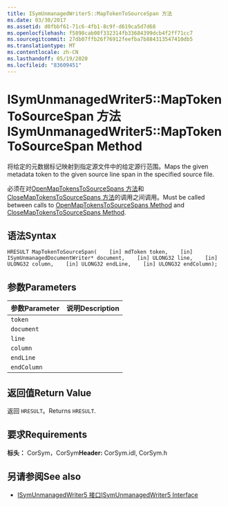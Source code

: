 ```yaml
---
title: ISymUnmanagedWriter5::MapTokenToSourceSpan 方法
ms.date: 03/30/2017
ms.assetid: d0fbbf61-71c6-4fb1-8c9f-d619ca5d7d68
ms.openlocfilehash: f5898cab08f332314fb33684399dcb4f2ff71cc7
ms.sourcegitcommit: 27db07ffb26f76912feefba7b884313547410db5
ms.translationtype: MT
ms.contentlocale: zh-CN
ms.lasthandoff: 05/19/2020
ms.locfileid: "83609451"
---
```

# <a name="isymunmanagedwriter5maptokentosourcespan-method"></a><span data-ttu-id="b9688-102">ISymUnmanagedWriter5::MapTokenToSourceSpan 方法</span><span class="sxs-lookup"><span data-stu-id="b9688-102">ISymUnmanagedWriter5::MapTokenToSourceSpan Method</span></span>
<span data-ttu-id="b9688-103">将给定的元数据标记映射到指定源文件中的给定源行范围。</span><span class="sxs-lookup"><span data-stu-id="b9688-103">Maps the given metadata token to the given source line span in the specified source file.</span></span>  
  
 <span data-ttu-id="b9688-104">必须在对[OpenMapTokensToSourceSpans 方法](../../../../docs/framework/unmanaged-api/diagnostics/isymunmanagedwriter5-openmaptokenstosourcespans-method.md)和[CloseMapTokensToSourceSpans 方法](isymunmanagedwriter5-closemaptokenstosourcespans-method.md)的调用之间调用。</span><span class="sxs-lookup"><span data-stu-id="b9688-104">Must be called between calls to [OpenMapTokensToSourceSpans Method](../../../../docs/framework/unmanaged-api/diagnostics/isymunmanagedwriter5-openmaptokenstosourcespans-method.md) and [CloseMapTokensToSourceSpans Method](isymunmanagedwriter5-closemaptokenstosourcespans-method.md).</span></span>  
  
## <a name="syntax"></a><span data-ttu-id="b9688-105">语法</span><span class="sxs-lookup"><span data-stu-id="b9688-105">Syntax</span></span>  
  
```idl  
HRESULT MapTokenToSourceSpan(    [in] mdToken token,    [in] ISymUnmanagedDocumentWriter* document,    [in] ULONG32 line,    [in] ULONG32 column,    [in] ULONG32 endLine,    [in] ULONG32 endColumn);  
```  
  
## <a name="parameters"></a><span data-ttu-id="b9688-106">参数</span><span class="sxs-lookup"><span data-stu-id="b9688-106">Parameters</span></span>  
  
|<span data-ttu-id="b9688-107">参数</span><span class="sxs-lookup"><span data-stu-id="b9688-107">Parameter</span></span>|<span data-ttu-id="b9688-108">说明</span><span class="sxs-lookup"><span data-stu-id="b9688-108">Description</span></span>|  
|---------------|-----------------|  
|`token`||  
|`document`||  
|`line`||  
|`column`||  
|`endLine`||  
|`endColumn`||  
  
## <a name="return-value"></a><span data-ttu-id="b9688-109">返回值</span><span class="sxs-lookup"><span data-stu-id="b9688-109">Return Value</span></span>  
 <span data-ttu-id="b9688-110">返回 `HRESULT`。</span><span class="sxs-lookup"><span data-stu-id="b9688-110">Returns `HRESULT`.</span></span>  
  
## <a name="requirements"></a><span data-ttu-id="b9688-111">要求</span><span class="sxs-lookup"><span data-stu-id="b9688-111">Requirements</span></span>  
 <span data-ttu-id="b9688-112">**标头：** CorSym，CorSym</span><span class="sxs-lookup"><span data-stu-id="b9688-112">**Header:** CorSym.idl, CorSym.h</span></span>  
  
## <a name="see-also"></a><span data-ttu-id="b9688-113">另请参阅</span><span class="sxs-lookup"><span data-stu-id="b9688-113">See also</span></span>

- [<span data-ttu-id="b9688-114">ISymUnmanagedWriter5 接口</span><span class="sxs-lookup"><span data-stu-id="b9688-114">ISymUnmanagedWriter5 Interface</span></span>](isymunmanagedwriter5-interface.md)

